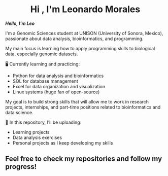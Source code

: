 <h1 align="center"> Hi , I'm Leonardo Morales</h1>


 ***Hello, I'm Leo***

I'm a Genomic Sciences student at UNISON (University of Sonora, Mexico), passionate about data analysis, bioinformatics, and programming.

My main focus is learning how to apply programming skills to biological data, especially genomic datasets.

🖥️ Currently learning and practicing:
- Python for data analysis and bioinformatics
- SQL for database management
- Excel for data organization and visualization
- Linux systems (huge fan of open-source)

My goal is to build strong skills that will allow me to work in research projects, internships, and part-time positions related to bioinformatics and data science.

📂 In this repository, I’ll be uploading:
- Learning projects
- Data analysis exercises
- Personal projects as I keep developing my skills

Feel free to check my repositories and follow my progress!
---

